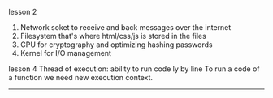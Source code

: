 lesson 2

1. Network soket to receive and back messages over the internet
2. Filesystem that's where html/css/js is stored in the files
3. CPU for cryptography and optimizing hashing passwords
4. Kernel for I/O management

lesson 4
Thread of execution: ability to run code ly by line
To run a code of a function we need new execution context.

---
